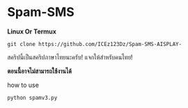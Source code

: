 # Spam-SMS

**Linux Or Termux**
```
git clone https://github.com/ICEz123Dz/Spam-SMS-AISPLAY-
```

สคริปนี้เป็นสคริปภาษาไทยนะครับ!
แจกให้สำหรับคนไทย!

**ตอนนี้อาจไม่สามารถใช้งานได้**

how to use 
```
python spamv3.py
```
